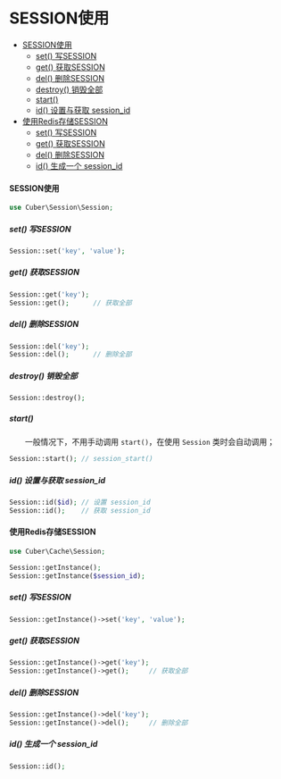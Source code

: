 # SESSION使用

- [SESSION使用](#use)
    - [set() 写SESSION](#set)
    - [get() 获取SESSION](#get)
    - [del() 删除SESSION](#del)
    - [destroy() 销毁全部](#destroy)
    - [start()](#start)
    - [id() 设置与获取 session_id](#id)
- [使用Redis存储SESSION](#cache)
    - [set() 写SESSION](#cacheset)
    - [get() 获取SESSION](#cacheget)
    - [del() 删除SESSION](#cachedel)
    - [id() 生成一个 session_id](#cacheid)


#### <a name="set">SESSION使用</a>

```php
use Cuber\Session\Session;
```

##### <a name="set">set() 写SESSION</a>
```php
Session::set('key', 'value');
```

##### <a name="get">get() 获取SESSION</a>
```php
Session::get('key');
Session::get();      // 获取全部
```

##### <a name="del">del() 删除SESSION</a>
```php
Session::del('key');
Session::del();      // 删除全部
```

##### <a name="destroy">destroy() 销毁全部</a>
```php
Session::destroy();
```

##### <a name="start">start()</a>
　　一般情况下，不用手动调用 `start()`，在使用 `Session` 类时会自动调用；
```php
Session::start(); // session_start()
```

##### <a name="id">id() 设置与获取 session_id</a>
```php
Session::id($id); // 设置 session_id
Session::id();    // 获取 session_id
```


#### <a name="cache">使用Redis存储SESSION</a>

```php
use Cuber\Cache\Session;

Session::getInstance();
Session::getInstance($session_id);
```

##### <a name="cacheset">set() 写SESSION</a>
```php
Session::getInstance()->set('key', 'value');
```

##### <a name="cacheget">get() 获取SESSION</a>
```php
Session::getInstance()->get('key');
Session::getInstance()->get();     // 获取全部
```

##### <a name="cachedel">del() 删除SESSION</a>
```php
Session::getInstance()->del('key');
Session::getInstance()->del();     // 删除全部
```

##### <a name="cacheid">id() 生成一个 session_id</a>
```php
Session::id();
```
